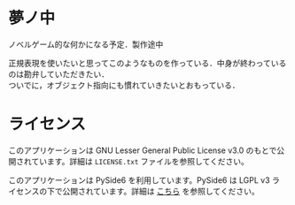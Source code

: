 # 夢ノ中

ノベルゲーム的な何かになる予定．製作途中

正規表現を使いたいと思ってこのようなものを作っている．中身が終わっているのは勘弁していただきたい．<br>ついでに，オブジェクト指向にも慣れていきたいとおもっている．



# ライセンス

このアプリケーションは GNU Lesser General Public License v3.0 のもとで公開されています。詳細は `LICENSE.txt` ファイルを参照してください。

このアプリケーションは PySide6 を利用しています。PySide6 は LGPL v3 ライセンスの下で公開されています。詳細は [こちら](https://www.qt.io/licensing/) を参照してください。